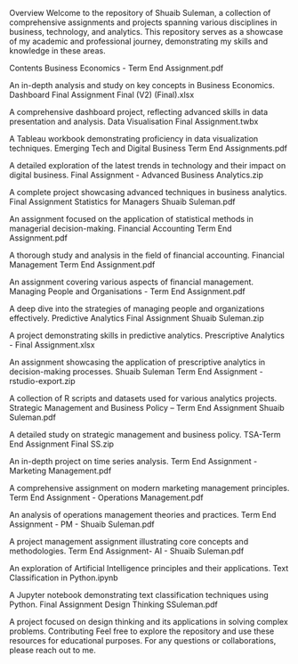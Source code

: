 Overview
Welcome to the repository of Shuaib Suleman, a collection of comprehensive assignments and projects spanning various disciplines in business, technology, and analytics. This repository serves as a showcase of my academic and professional journey, demonstrating my skills and knowledge in these areas.

Contents
Business Economics - Term End Assignment.pdf

An in-depth analysis and study on key concepts in Business Economics.
Dashboard Final Assignment Final (V2) (Final).xlsx

A comprehensive dashboard project, reflecting advanced skills in data presentation and analysis.
Data Visualisation Final Assignment.twbx

A Tableau workbook demonstrating proficiency in data visualization techniques.
Emerging Tech and Digital Business Term End Assignments.pdf

A detailed exploration of the latest trends in technology and their impact on digital business.
Final Assignment - Advanced Business Analytics.zip

A complete project showcasing advanced techniques in business analytics.
Final Assignment Statistics for Managers Shuaib Suleman.pdf

An assignment focused on the application of statistical methods in managerial decision-making.
Financial Accounting Term End Assignment.pdf

A thorough study and analysis in the field of financial accounting.
Financial Management Term End Assignment.pdf

An assignment covering various aspects of financial management.
Managing People and Organisations - Term End Assignment.pdf

A deep dive into the strategies of managing people and organizations effectively.
Predictive Analytics Final Assignment Shuaib Suleman.zip

A project demonstrating skills in predictive analytics.
Prescriptive Analytics - Final Assignment.xlsx

An assignment showcasing the application of prescriptive analytics in decision-making processes.
Shuaib Suleman Term End Assignment - rstudio-export.zip

A collection of R scripts and datasets used for various analytics projects.
Strategic Management and Business Policy – Term End Assignment Shuaib Suleman.pdf

A detailed study on strategic management and business policy.
TSA-Term End Assignment Final SS.zip

An in-depth project on time series analysis.
Term End Assignment - Marketing Management.pdf

A comprehensive assignment on modern marketing management principles.
Term End Assignment - Operations Management.pdf

An analysis of operations management theories and practices.
Term End Assignment - PM - Shuaib Suleman.pdf

A project management assignment illustrating core concepts and methodologies.
Term End Assignment- AI - Shuaib Suleman.pdf

An exploration of Artificial Intelligence principles and their applications.
Text Classification in Python.ipynb

A Jupyter notebook demonstrating text classification techniques using Python.
Final Assignment Design Thinking SSuleman.pdf

A project focused on design thinking and its applications in solving complex problems.
Contributing
Feel free to explore the repository and use these resources for educational purposes. For any questions or collaborations, please reach out to me.
